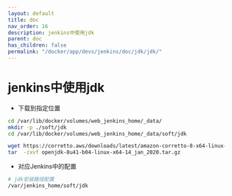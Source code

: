 ```yaml
---
layout: default
title: doc
nav_order: 16
description: jenkins中使用jdk
parent: doc
has_children: false
permalink: "/docker/app/devs/jenkins/doc/jdk/jdk/"
---
```


# jenkins中使用jdk

- 下载到指定位置

```bash
cd /var/lib/docker/volumes/web_jenkins_home/_data/
mkdir -p ./soft/jdk
cd /var/lib/docker/volumes/web_jenkins_home/_data/soft/jdk

wget https://corretto.aws/downloads/latest/amazon-corretto-8-x64-linux-jdk.tar.gz
tar  -zxvf openjdk-8u41-b04-linux-x64-14_jan_2020.tar.gz

```

- 对应Jenkins中的配置

```bash
# jdk安装路径配置
/var/jenkins_home/soft/jdk
```
